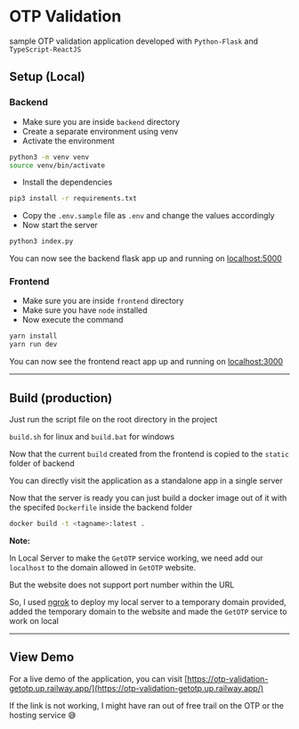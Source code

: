 # OTP Validation

sample OTP validation application developed with `Python-Flask` and `TypeScript-ReactJS`

## Setup (Local)

### Backend

- Make sure you are inside `backend` directory
- Create a separate environment using venv
- Activate the environment

```bash
python3 -m venv venv
source venv/bin/activate
```

- Install the dependencies

```bash
pip3 install -r requirements.txt
```

- Copy the `.env.sample` file as `.env` and change the values accordingly
- Now start the server

```bash
python3 index.py
```

You can now see the backend flask app up and running on [localhost:5000](http://localhost:5000/api)

### Frontend

- Make sure you are inside `frontend` directory
- Make sure you have `node` installed
- Now execute the command

```bash
yarn install
yarn run dev
```

You can now see the frontend react app up and running on [localhost:3000](http://localhost:3000)

<hr />

## Build (production)

Just run the script file on the root directory in the project

`build.sh` for linux and `build.bat` for windows

Now that the current `build` created from the frontend is copied to the `static` folder of backend

You can directly visit the application as a standalone app in a single server

Now that the server is ready you can just build a docker image out of it with the specifed `Dockerfile` inside the backend folder

```bash
docker build -t <tagname>:latest .
```

<strong> Note: </strong>

In Local Server to make the `GetOTP` service working, we need add our `localhost` to the domain allowed in `GetOTP` website.

But the website does not support port number within the URL

So, I used [ngrok](https://ngrok.com/) to deploy my local server to a temporary domain provided, added the temporary domain to the website and made the `GetOTP` service to work on local

<hr />

## View Demo

For a live demo of the application, you can visit [https://otp-validation-getotp.up.railway.app/](https://otp-validation-getotp.up.railway.app/)

If the link is not working, I might have ran out of free trail on the OTP or the hosting service 😅
